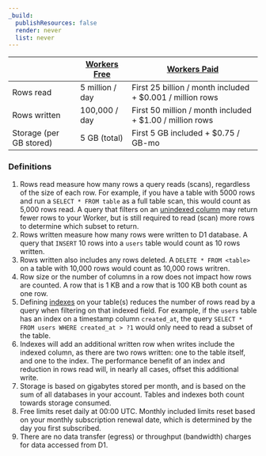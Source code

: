 ```yaml
---
_build:
  publishResources: false
  render: never
  list: never
---
```


|                                 | [Workers Free](/workers/platform/pricing/#workers) | [Workers Paid](/workers/platform/pricing/#workers)                 |
| ------------------------------- | -------------------------------------------------- | ------------------------------------------------------------------ |
| Rows read                       | 5 million / day                                    | First 25 billion / month included  + $0.001 / million rows |
| Rows written                    | 100,000 / day                                      | First 50 million / month included + $1.00 / million rows |
| Storage (per GB stored)         | 5 GB (total)                                        | First 5 GB included + $0.75 / GB-mo |



### Definitions
1. Rows read measure how many rows a query reads (scans), regardless of the size of each row. For example, if you have a table with 5000 rows and run a `SELECT * FROM table` as a full table scan, this would count as 5,000 rows read. A query that filters on an [unindexed column](/d1/how-to/using-indexes/) may return fewer rows to your Worker, but is still required to read (scan) more rows to determine which subset to return.
2. Rows written measure how many rows were written to D1 database. A query that `INSERT` 10 rows into a `users` table would count as 10 rows written.
3. Rows written also includes any rows deleted. A `DELETE * FROM <table>` on a table with 10,000 rows would count as 10,000 rows writren.
5. Row size or the number of columns in a row does not impact how rows are counted. A row that is 1 KB and a row that is 100 KB both count as one row.
6. Defining [indexes](/d1/how-to/using-indexes/) on your table(s) reduces the number of rows read by a query when filtering on that indexed field. For example, if the `users` table has an index on a timestamp column `created_at`, the query `SELECT * FROM users WHERE created_at > ?1` would only need to read a subset of the table.
7. Indexes will add an additional written row when writes include the indexed column, as there are two rows written: one to the table itself, and one to the index. The performance benefit of an index and reduction in rows read will, in nearly all cases, offset this additional write.
8. Storage is based on gigabytes stored per month, and is based on the sum of all databases in your account. Tables and indexes both count towards storage consumed.
9. Free limits reset daily at 00:00 UTC. Monthly included limits reset based on your monthly subscription renewal date, which is determined by the day you first subscribed.
10. There are no data transfer (egress) or throughput (bandwidth) charges for data accessed from D1.
